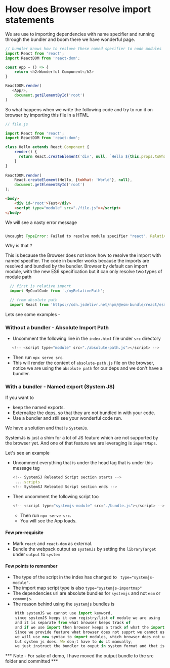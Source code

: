 # How does Browser resolve import statements

We are use to importing dependencies with name specifier and running through the bundler and boom there we have wonderful page.

```js
// bundler knows how to reslove these named specifier to node modules
import React from 'react'; 
import ReactDOM from 'react-dom';

const App = () => {
    return <h2>Wonderful Component</h2>
}

ReactDOM.render(
   <App/>,
    document.getElementById('root')
)

```
So what happens when we write the following code and try to run it on browser by importing this file in a HTML 

```js
// file.js

import React from 'react';
import ReactDOM from 'react-dom';

class Hello extends React.Component {
    render() {
      return React.createElement('div', null, `Hello ${this.props.toWhat}`);
    }
}
  
ReactDOM.render(
    React.createElement(Hello, {toWhat: 'World'}, null),
    document.getElementById('root')
);

````

````html
<body>
    <div id='root'>Test</div>
    <script type="module" src="./file.js"></script>
</body>
````

We will see a nasty error message 

```js

Uncaught TypeError: Failed to resolve module specifier "react". Relative references must start with either "/", "./", or "../".

```

Why is that ? 

This is because the Browser does not know how to resolve the import with named specifier. The code in bundler works because the imports are resolved and bundled by the bundler. Browser by default can import module, with the new ES6 specification but it can only resolve two types of module path

```js
  // first is relative import 
  import MyCoolCode from './myRelativePath';

  // from absolute path
  import React from 'https://cdn.jsdelivr.net/npm/@esm-bundle/react/esm/react.production.min.js';
```

Lets see some examples -

### Without a bundler - Absolute Import Path
- Uncomment the following line in the `index.html` file under `src` directory
```js
   <!-- <script type="module" src="./absolute-path.js"></script> -->

```
- Then run `npx serve src`. 
- This will render the content of `absolute-path.js` file on the browser, notice we are using the `absolute path` for our deps and we don't have a bundler.

### With a bundler - Named export (System JS)

If you want to 
- keep the named exports.
- Externalize the deps, so that they are not bundled in with your code.
- Use a bundler and still see your wonderful code run.

We have a solution and that is `SystemJs`.

SystemJs is just a shim for a lot of JS feature which are not supported by the browser yet. And one of that feature we are leveraging is `importMaps`.

Let's see an example 
- Uncomment everything that is under the head tag that is under this message tag
  ```js
  <!-- SystemSJ Releated Script section starts -->
   ....scripts
  <!-- SystemSJ Releated Script section ends -->

  ```
- Then uncomment the following script too
  ```js
  <!-- <script type="systemjs-module" src="./bundle.js"></script> -->
  ``` 
  - Then run `npx serve src`. 
  - You will see the App loads.

#### Few pre-requisite 
- Mark `react` and `react-dom` as external.
- Bundle the webpack output as `systemJs` by setting the `libraryTarget` under `output` to `system`
  

#### Few points to remember
- The type of the script in the index has changed to ` type="systemjs-module"`.
- The import map script type is also `type="systemjs-importmap"`
- The dependencies url are absolute bundles for `systemjs` and not `esm` or `commonjs`.
- The reason behind using the `systemjs` bundles is
  ```js
   With systemJS we cannot use import keyword,
   since systemJS keeps it own registry/list of module we are using
   and it is separate from what browser keeps track of 
   and if we use import then browser keeps a track of what the import module are
   Since we provide feature what browser does not supprt we cannot use import
   we will use new syntax to import modules, which browser does not understand
   but system js does. We don;t have to do it manually, 
   we just instruct the bundler to ouput in system format and that is it.

  ```

 *** Note - For sake of demo, I have moved the output bundle to the src folder and committed *** 